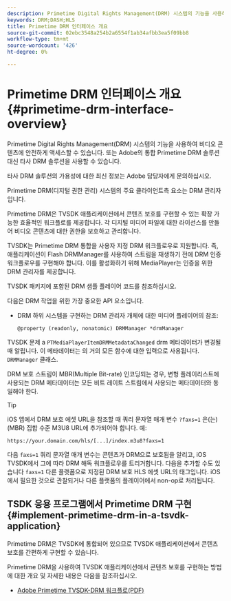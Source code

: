 ```yaml
---
description: Primetime Digital Rights Management(DRM) 시스템의 기능을 사용하여 비디오 콘텐츠에 안전하게 액세스할 수 있습니다. 또는 Adobe의 통합 Primetime DRM 솔루션 대신 타사 DRM 솔루션을 사용할 수 있습니다.
keywords: DRM;DASH;HLS
title: Primetime DRM 인터페이스 개요
source-git-commit: 02ebc3548a254b2a6554f1ab34afbb3ea5f09bb8
workflow-type: tm+mt
source-wordcount: '426'
ht-degree: 0%

---
```


# Primetime DRM 인터페이스 개요 {#primetime-drm-interface-overview}

Primetime Digital Rights Management(DRM) 시스템의 기능을 사용하여 비디오 콘텐츠에 안전하게 액세스할 수 있습니다. 또는 Adobe의 통합 Primetime DRM 솔루션 대신 타사 DRM 솔루션을 사용할 수 있습니다.

<!--<a id="section_4DD54E085AB345FE9BE00865E56B28DB"></a>-->

타사 DRM 솔루션의 가용성에 대한 최신 정보는 Adobe 담당자에게 문의하십시오.

Primetime DRM(디지털 권한 관리) 시스템의 주요 클라이언트측 요소는 DRM 관리자입니다.

Primetime DRM은 TVSDK 애플리케이션에서 콘텐츠 보호를 구현할 수 있는 확장 가능한 효율적인 워크플로를 제공합니다. 각 디지털 미디어 파일에 대한 라이선스를 만들어 비디오 콘텐츠에 대한 권한을 보호하고 관리합니다.

TVSDK는 Primetime DRM 통합을 사용자 지정 DRM 워크플로우로 지원합니다. 즉, 애플리케이션이 Flash DRMManager를 사용하여 스트림을 재생하기 전에 DRM 인증 워크플로우를 구현해야 합니다. 이를 활성화하기 위해 MediaPlayer는 인증을 위한 DRM 관리자를 제공합니다.

TVSDK 패키지에 포함된 DRM 샘플 플레이어 코드를 참조하십시오.

다음은 DRM 작업을 위한 가장 중요한 API 요소입니다.

* DRM 하위 시스템을 구현하는 DRM 관리자 개체에 대한 미디어 플레이어의 참조:

  ```
  @property (readonly, nonatomic) DRMManager *drmManager
  ```

<!--<a id="section_F986DB1EDD6F44CD8E57419CCA0921E8"></a>-->

TVSDK 문제 a `PTMediaPlayerItemDRMMetadataChanged` drm 메타데이터가 변경될 때 알립니다. 이 메타데이터는 의 거의 모든 함수에 대한 입력으로 사용됩니다. `DRMManager` 클래스.

<!--<a id="section_223DCF63BAB6438792A85352A79044CC"></a>-->

DRM 보호 스트림이 MBR(Multiple Bit-rate) 인코딩되는 경우, 변형 플레이리스트에 사용되는 DRM 메타데이터는 모든 비트 레이트 스트림에서 사용되는 메타데이터와 동일해야 한다.

>[!TIP]
>
>iOS 앱에서 DRM 보호 에셋 URL을 참조할 때 쿼리 문자열 매개 변수 `?faxs=1` 은(는) (MBR) 집합 수준 M3U8 URL에 추가되어야 합니다. 예:

```
https://your.domain.com/hls/[...]/index.m3u8?faxs=1
```

다음 `faxs=1` 쿼리 문자열 매개 변수는 콘텐츠가 DRM으로 보호됨을 알리고, iOS TVSDK에서 그에 따라 DRM 해독 워크플로우를 트리거합니다. 다음을 추가할 수도 있습니다 `faxs=1` 다른 플랫폼으로 지정된 DRM 보호 HLS 에셋 URL의 태그입니다. iOS에서 필요한 것으로 관찰되거나 다른 플랫폼의 플레이어에서 non-op로 처리됩니다.

## TSDK 응용 프로그램에서 Primetime DRM 구현 {#implement-primetime-drm-in-a-tsvdk-application}

Primetime DRM은 TVSDK에 통합되어 있으므로 TVSDK 애플리케이션에서 콘텐츠 보호를 간편하게 구현할 수 있습니다.

Primetime DRM을 사용하여 TVSDK 애플리케이션에서 콘텐츠 보호를 구현하는 방법에 대한 개요 및 자세한 내용은 다음을 참조하십시오.

* [Adobe Primetime TVSDK-DRM 워크플로(PDF)](https://helpx.adobe.com/content/dam/help/en/primetime/drm/drm_tvsdk_drm_workflow.pdf)
